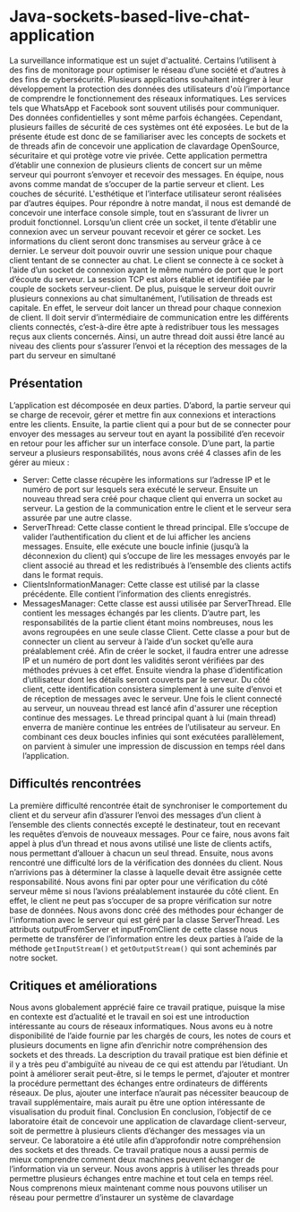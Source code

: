 # Java-sockets-based-live-chat-application
La surveillance informatique est un sujet d'actualité. Certains l’utilisent à des fins de 
monitorage pour optimiser le réseau d’une société et d’autres à des fins de cybersécurité. Plusieurs 
applications souhaitent intégrer à leur développement la protection des données des utilisateurs 
d'où l’importance de comprendre le fonctionnement des réseaux informatiques. Les services tels
que WhatsApp et Facebook sont souvent utilisés pour communiquer. Des données confidentielles 
y sont même parfois échangées. Cependant, plusieurs failles de sécurité de ces systèmes ont été 
exposées.
Le but de la présente étude est donc de se familiariser avec les concepts de sockets et de 
threads afin de concevoir une application de clavardage OpenSource, sécuritaire et qui protège 
votre vie privée. Cette application permettra d’établir une connexion de plusieurs clients de concert 
sur un même serveur qui pourront s’envoyer et recevoir des messages.
En équipe, nous avons comme mandat de s’occuper de la partie serveur et client. Les 
couches de sécurité. L'esthétique et l’interface utilisateur seront réalisées par d’autres équipes. 
Pour répondre à notre mandat, il nous est demandé de concevoir une interface console simple, tout 
en s’assurant de livrer un produit fonctionnel.
Lorsqu’un client crée un socket, il tente d’établir une connexion avec un serveur pouvant 
recevoir et gérer ce socket. Les informations du client seront donc transmises au serveur grâce à 
ce dernier. Le serveur doit pouvoir ouvrir une session unique pour chaque client tentant de se 
connecter au chat. Le client se connecte à ce socket à l’aide d’un socket de connexion ayant le 
même numéro de port que le port d’écoute du serveur. La session TCP est alors établie et identifiée 
par le couple de sockets serveur-client.
De plus, puisque le serveur doit ouvrir plusieurs connexions au chat simultanément, 
l’utilisation de threads est capitale. En effet, le serveur doit lancer un thread pour chaque connexion 
de client. Il doit servir d’intermédiaire de communication entre les différents clients connectés, 
c’est-à-dire être apte à redistribuer tous les messages reçus aux clients concernés. Ainsi, un autre 
thread doit aussi être lancé au niveau des clients pour s’assurer l’envoi et la réception des messages 
de la part du serveur en simultané

## Présentation
L’application est décomposée en deux parties. D’abord, la partie serveur qui se charge de 
recevoir, gérer et mettre fin aux connexions et interactions entre les clients. Ensuite, la partie client 
qui a pour but de se connecter pour envoyer des messages au serveur tout en ayant la possibilité 
d’en recevoir en retour pour les afficher sur un interface console.
D’une part, la partie serveur a plusieurs responsabilités, nous avons créé 4 classes afin de les 
gérer au mieux :

- Server: Cette classe récupère les informations sur l’adresse IP et le numéro de port sur 
lesquels sera exécuté le serveur. Ensuite un nouveau thread sera créé pour chaque client 
qui enverra un socket au serveur. La gestion de la communication entre le client et le 
serveur sera assurée par une autre classe.
- ServerThread: Cette classe contient le thread principal. Elle s’occupe de valider 
l’authentification du client et de lui afficher les anciens messages. Ensuite, elle exécute une 
boucle infinie (jusqu’à la déconnexion du client) qui s’occupe de lire les messages envoyés 
par le client associé au thread et les redistribués à l’ensemble des clients actifs dans le
format requis.
- ClientsInformationManager: Cette classe est utilisé par la classe précédente. Elle 
contient l’information des clients enregistrés. 
- MessagesManager: Cette classe est aussi utilisée par ServerThread. Elle contient les 
messages échangés par les clients. 
D’autre part, les responsabilités de la partie client étant moins nombreuses, nous les avons 
regroupées en une seule classe Client. Cette classe a pour but de connecter un client au serveur 
à l’aide d’un socket qu’elle aura préalablement créé. Afin de créer le socket, il faudra entrer une 
adresse IP et un numéro de port dont les validités seront vérifiées par des méthodes prévues à cet 
effet. Ensuite viendra la phase d’identification d’utilisateur dont les détails seront couverts par le 
serveur. Du côté client, cette identification consistera simplement à une suite d’envoi et de 
réception de messages avec le serveur. Une fois le client connecté au serveur, un nouveau thread 
est lancé afin d'assurer une réception continue des messages. Le thread principal quant à lui (main 
thread) enverra de manière continue les entrées de l’utilisateur au serveur. En combinant ces deux 
boucles infinies qui sont exécutées parallèlement, on parvient à simuler une impression de 
discussion en temps réel dans l’application.

## Difficultés rencontrées
La première difficulté rencontrée était de synchroniser le comportement du client et du 
serveur afin d’assurer l’envoi des messages d’un client à l’ensemble des clients connectés excepté 
le destinateur, tout en recevant les requêtes d’envois de nouveaux messages. Pour ce faire, nous 
avons fait appel à plus d’un thread et nous avons utilisé une liste de clients actifs, nous permettant
d’allouer à chacun un seul thread. 
Ensuite, nous avons rencontré une difficulté lors de la vérification des données du client. 
Nous n’arrivions pas à déterminer la classe à laquelle devait être assignée cette responsabilité. 
Nous avons fini par opter pour une vérification du côté serveur même si nous l’avions 
préalablement instaurée du côté client. En effet, le client ne peut pas s’occuper de sa propre 
vérification sur notre base de données. Nous avons donc créé des méthodes pour échanger de 
l'information avec le serveur qui est géré par la classe ServerThread. Les attributs 
outputFromServer et inputFromClient de cette classe nous permette de transférer de 
l’information entre les deux parties à l’aide de la méthode ```getInputStream()``` et 
```getOutputStream()``` qui sont acheminés par notre socket.

## Critiques et améliorations
Nous avons globalement apprécié faire ce travail pratique, puisque la mise en contexte est 
d’actualité et le travail en soi est une introduction intéressante au cours de réseaux informatiques. 
Nous avons eu à notre disponibilité de l’aide fournie par les chargés de cours, les notes de cours 
et plusieurs documents en ligne afin d’enrichir notre compréhension des sockets et des threads. La 
description du travail pratique est bien définie et il y a très peu d'ambiguïté au niveau de ce qui est 
attendu par l’étudiant. Un point à améliorer serait peut-être, si le temps le permet, d’ajouter et 
montrer la procédure permettant des échanges entre ordinateurs de différents réseaux. De plus, 
ajouter une interface n’aurait pas nécessiter beaucoup de travail supplémentaire, mais aurait pu 
être une option intéressante de visualisation du produit final. 
Conclusion
En conclusion, l’objectif de ce laboratoire était de concevoir une application de clavardage 
client-serveur, soit de permettre à plusieurs clients d’échanger des messages via un serveur. Ce 
laboratoire a été utile afin d’approfondir notre compréhension des sockets et des threads. Ce travail 
pratique nous a aussi permis de mieux comprendre comment deux machines peuvent échanger de 
l’information via un serveur. Nous avons appris à utiliser les threads pour permettre plusieurs 
échanges entre machine et tout cela en temps réel. Nous comprenons mieux maintenant comme 
nous pouvons utiliser un réseau pour permettre d’instaurer un système de clavardage
